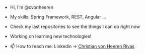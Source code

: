 - Hi, I’m @cvonheeren

- My skills: Spring Framework, REST, Angular ...

- Check my last repositories to see the things I can do right now

- Working on learning new technologies!

- 📫 How to reach me: Linkedin -> [Christian von Heeren Rivas](https://www.linkedin.com/in/christian-von-heeren-rivas-b2060b1b2/)


